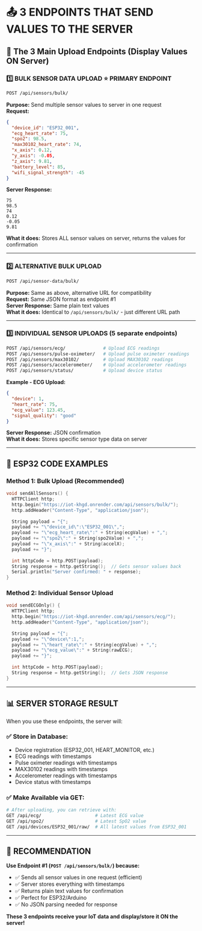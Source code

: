 # 📤 3 ENDPOINTS THAT SEND VALUES TO THE SERVER

## **🎯 The 3 Main Upload Endpoints (Display Values ON Server)**

### **1️⃣ BULK SENSOR DATA UPLOAD** ⭐ **PRIMARY ENDPOINT**
```bash
POST /api/sensors/bulk/
```
**Purpose:** Send multiple sensor values to server in one request  
**Request:**
```json
{
  "device_id": "ESP32_001",
  "ecg_heart_rate": 75,
  "spo2": 98.5,
  "max30102_heart_rate": 74,
  "x_axis": 0.12,
  "y_axis": -0.05,
  "z_axis": 9.81,
  "battery_level": 85,
  "wifi_signal_strength": -45
}
```
**Server Response:**
```
75
98.5
74
0.12
-0.05
9.81
```
**What it does:** Stores ALL sensor values on server, returns the values for confirmation

---

### **2️⃣ ALTERNATIVE BULK UPLOAD** 
```bash
POST /api/sensor-data/bulk/
```
**Purpose:** Same as above, alternative URL for compatibility  
**Request:** Same JSON format as endpoint #1  
**Server Response:** Same plain text values  
**What it does:** Identical to `/api/sensors/bulk/` - just different URL path

---

### **3️⃣ INDIVIDUAL SENSOR UPLOADS** (5 separate endpoints)
```bash
POST /api/sensors/ecg/              # Upload ECG readings
POST /api/sensors/pulse-oximeter/   # Upload pulse oximeter readings  
POST /api/sensors/max30102/         # Upload MAX30102 readings
POST /api/sensors/accelerometer/    # Upload accelerometer readings
POST /api/sensors/status/           # Upload device status
```

**Example - ECG Upload:**
```json
{
  "device": 1,
  "heart_rate": 75,
  "ecg_value": 123.45,
  "signal_quality": "good"
}
```
**Server Response:** JSON confirmation  
**What it does:** Stores specific sensor type data on server

---

## **🚀 ESP32 CODE EXAMPLES**

### **Method 1: Bulk Upload (Recommended)**
```cpp
void sendAllSensors() {
  HTTPClient http;
  http.begin("https://iot-khgd.onrender.com/api/sensors/bulk/");
  http.addHeader("Content-Type", "application/json");
  
  String payload = "{";
  payload += "\"device_id\":\"ESP32_001\",";
  payload += "\"ecg_heart_rate\":" + String(ecgValue) + ",";
  payload += "\"spo2\":" + String(spo2Value) + ",";
  payload += "\"x_axis\":" + String(accelX);
  payload += "}";
  
  int httpCode = http.POST(payload);
  String response = http.getString();  // Gets sensor values back
  Serial.println("Server confirmed: " + response);
}
```

### **Method 2: Individual Sensor Upload**
```cpp
void sendECGOnly() {
  HTTPClient http;
  http.begin("https://iot-khgd.onrender.com/api/sensors/ecg/");
  http.addHeader("Content-Type", "application/json");
  
  String payload = "{";
  payload += "\"device\":1,";
  payload += "\"heart_rate\":" + String(ecgValue) + ",";
  payload += "\"ecg_value\":" + String(rawECG);
  payload += "}";
  
  int httpCode = http.POST(payload);
  String response = http.getString();  // Gets JSON response
}
```

---

## **📊 SERVER STORAGE RESULT**

When you use these endpoints, the server will:

### **✅ Store in Database:**
- Device registration (ESP32_001, HEART_MONITOR, etc.)
- ECG readings with timestamps
- Pulse oximeter readings with timestamps  
- MAX30102 readings with timestamps
- Accelerometer readings with timestamps
- Device status with timestamps

### **✅ Make Available via GET:**
```bash
# After uploading, you can retrieve with:
GET /api/ecg/                    # Latest ECG value
GET /api/spo2/                   # Latest SpO2 value  
GET /api/devices/ESP32_001/raw/  # All latest values from ESP32_001
```

---

## **🎯 RECOMMENDATION**

**Use Endpoint #1 (`POST /api/sensors/bulk/`) because:**
- ✅ Sends all sensor values in one request (efficient)
- ✅ Server stores everything with timestamps
- ✅ Returns plain text values for confirmation
- ✅ Perfect for ESP32/Arduino
- ✅ No JSON parsing needed for response

**These 3 endpoints receive your IoT data and display/store it ON the server!**
